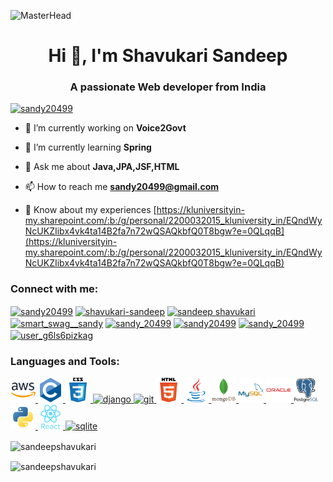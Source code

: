 ![MasterHead](https://storage.googleapis.com/a1aa/image/zTnUQ3oGFTY6NVzNSGRMFInrGzTvhO9LvRxAoHLP7uQlZx3E.jpg)
<h1 align="center">Hi 👋, I'm Shavukari Sandeep</h1>
<h3 align="center">A passionate Web developer from India</h3>


<p align="left"> <a href="https://twitter.com/sandy20499" target="blank"><img src="https://img.shields.io/twitter/follow/sandy20499?logo=twitter&style=for-the-badge" alt="sandy20499" /></a> </p>

- 🔭 I’m currently working on **Voice2Govt**

- 🌱 I’m currently learning **Spring**

- 💬 Ask me about **Java,JPA,JSF,HTML**

- 📫 How to reach me **sandy20499@gmail.com**

- 📄 Know about my experiences [https://kluniversityin-my.sharepoint.com/:b:/g/personal/2200032015_kluniversity_in/EQndWyNcUKZIibx4vk4ta14B2fa7n72wQSAQkbfQ0T8bgw?e=0QLqqB](https://kluniversityin-my.sharepoint.com/:b:/g/personal/2200032015_kluniversity_in/EQndWyNcUKZIibx4vk4ta14B2fa7n72wQSAQkbfQ0T8bgw?e=0QLqqB)

<h3 align="left">Connect with me:</h3>
<p align="left">
<a href="https://twitter.com/sandy20499" target="blank"><img align="center" src="https://raw.githubusercontent.com/rahuldkjain/github-profile-readme-generator/master/src/images/icons/Social/twitter.svg" alt="sandy20499" height="30" width="40" /></a>
<a href="https://linkedin.com/in/shavukari-sandeep" target="blank"><img align="center" src="https://raw.githubusercontent.com/rahuldkjain/github-profile-readme-generator/master/src/images/icons/Social/linked-in-alt.svg" alt="shavukari-sandeep" height="30" width="40" /></a>
<a href="https://fb.com/sandeep shavukari" target="blank"><img align="center" src="https://raw.githubusercontent.com/rahuldkjain/github-profile-readme-generator/master/src/images/icons/Social/facebook.svg" alt="sandeep shavukari" height="30" width="40" /></a>
<a href="https://instagram.com/smart_swag__sandy" target="blank"><img align="center" src="https://raw.githubusercontent.com/rahuldkjain/github-profile-readme-generator/master/src/images/icons/Social/instagram.svg" alt="smart_swag__sandy" height="30" width="40" /></a>
<a href="https://www.codechef.com/users/sandy_20499" target="blank"><img align="center" src="https://cdn.jsdelivr.net/npm/simple-icons@3.1.0/icons/codechef.svg" alt="sandy_20499" height="30" width="40" /></a>
<a href="https://www.hackerrank.com/sandy20499" target="blank"><img align="center" src="https://raw.githubusercontent.com/rahuldkjain/github-profile-readme-generator/master/src/images/icons/Social/hackerrank.svg" alt="sandy20499" height="30" width="40" /></a>
<a href="https://www.leetcode.com/sandy_20499" target="blank"><img align="center" src="https://raw.githubusercontent.com/rahuldkjain/github-profile-readme-generator/master/src/images/icons/Social/leet-code.svg" alt="sandy_20499" height="30" width="40" /></a>
<a href="https://auth.geeksforgeeks.org/user/user_g6ls6pizkag" target="blank"><img align="center" src="https://raw.githubusercontent.com/rahuldkjain/github-profile-readme-generator/master/src/images/icons/Social/geeks-for-geeks.svg" alt="user_g6ls6pizkag" height="30" width="40" /></a>
</p>

<h3 align="left">Languages and Tools:</h3>
<p align="left"> <a href="https://aws.amazon.com" target="_blank" rel="noreferrer"> <img src="https://raw.githubusercontent.com/devicons/devicon/master/icons/amazonwebservices/amazonwebservices-original-wordmark.svg" alt="aws" width="40" height="40"/> </a> <a href="https://www.cprogramming.com/" target="_blank" rel="noreferrer"> <img src="https://raw.githubusercontent.com/devicons/devicon/master/icons/c/c-original.svg" alt="c" width="40" height="40"/> </a> <a href="https://www.w3schools.com/css/" target="_blank" rel="noreferrer"> <img src="https://raw.githubusercontent.com/devicons/devicon/master/icons/css3/css3-original-wordmark.svg" alt="css3" width="40" height="40"/> </a> <a href="https://www.djangoproject.com/" target="_blank" rel="noreferrer"> <img src="https://cdn.worldvectorlogo.com/logos/django.svg" alt="django" width="40" height="40"/> </a> <a href="https://git-scm.com/" target="_blank" rel="noreferrer"> <img src="https://www.vectorlogo.zone/logos/git-scm/git-scm-icon.svg" alt="git" width="40" height="40"/> </a> <a href="https://www.w3.org/html/" target="_blank" rel="noreferrer"> <img src="https://raw.githubusercontent.com/devicons/devicon/master/icons/html5/html5-original-wordmark.svg" alt="html5" width="40" height="40"/> </a> <a href="https://www.java.com" target="_blank" rel="noreferrer"> <img src="https://raw.githubusercontent.com/devicons/devicon/master/icons/java/java-original.svg" alt="java" width="40" height="40"/> </a> <a href="https://www.mongodb.com/" target="_blank" rel="noreferrer"> <img src="https://raw.githubusercontent.com/devicons/devicon/master/icons/mongodb/mongodb-original-wordmark.svg" alt="mongodb" width="40" height="40"/> </a> <a href="https://www.mysql.com/" target="_blank" rel="noreferrer"> <img src="https://raw.githubusercontent.com/devicons/devicon/master/icons/mysql/mysql-original-wordmark.svg" alt="mysql" width="40" height="40"/> </a> <a href="https://www.oracle.com/" target="_blank" rel="noreferrer"> <img src="https://raw.githubusercontent.com/devicons/devicon/master/icons/oracle/oracle-original.svg" alt="oracle" width="40" height="40"/> </a> <a href="https://www.postgresql.org" target="_blank" rel="noreferrer"> <img src="https://raw.githubusercontent.com/devicons/devicon/master/icons/postgresql/postgresql-original-wordmark.svg" alt="postgresql" width="40" height="40"/> </a> <a href="https://www.python.org" target="_blank" rel="noreferrer"> <img src="https://raw.githubusercontent.com/devicons/devicon/master/icons/python/python-original.svg" alt="python" width="40" height="40"/> </a> <a href="https://reactjs.org/" target="_blank" rel="noreferrer"> <img src="https://raw.githubusercontent.com/devicons/devicon/master/icons/react/react-original-wordmark.svg" alt="react" width="40" height="40"/> </a> <a href="https://www.sqlite.org/" target="_blank" rel="noreferrer"> <img src="https://www.vectorlogo.zone/logos/sqlite/sqlite-icon.svg" alt="sqlite" width="40" height="40"/> </a> </p>

<p><img align="center" src="https://github-readme-stats.vercel.app/api/top-langs?username=sandeepshavukari&show_icons=true&locale=en&layout=compact" alt="sandeepshavukari" /></p>

<p><img align="center" src="https://github-readme-streak-stats.herokuapp.com/?user=sandeepshavukari&" alt="sandeepshavukari" /></p>

